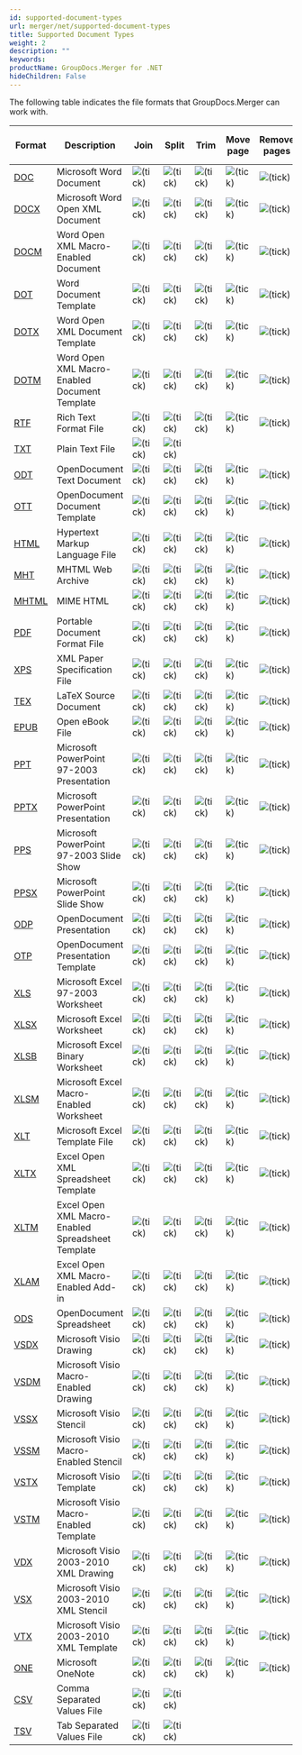 ```yaml
---
id: supported-document-types
url: merger/net/supported-document-types
title: Supported Document Types
weight: 2
description: ""
keywords: 
productName: GroupDocs.Merger for .NET
hideChildren: False
---
```

The following table indicates the file formats that GroupDocs.Merger can work with.

| Format | Description | Join | Split | Trim | Move page | Remove pages | Swap pages | Change page orientation | Rotate pages | Import document |
| --- | --- | --- | --- | --- | --- | --- | --- | --- | --- | --- |
| [DOC](https://wiki.fileformat.com/word-processing/doc/) | Microsoft Word Document | ![(tick)](merger-net/images/check.png) | ![(tick)](merger-net/images/check.png) | ![(tick)](merger-net/images/check.png) | ![(tick)](merger-net/images/check.png) | ![(tick)](merger-net/images/check.png) | ![(tick)](merger-net/images/check.png) | ![(tick)](merger-net/images/check.png) |   | ![(tick)](merger-net/images/check.png) |
| [DOCX](https://wiki.fileformat.com/word-processing/docx/) | Microsoft Word Open XML Document | ![(tick)](merger-net/images/check.png) | ![(tick)](merger-net/images/check.png) | ![(tick)](merger-net/images/check.png) | ![(tick)](merger-net/images/check.png) | ![(tick)](merger-net/images/check.png) | ![(tick)](merger-net/images/check.png) | ![(tick)](merger-net/images/check.png) |   | ![(tick)](merger-net/images/check.png) |
| [DOCM](https://wiki.fileformat.com/word-processing/docm/) | Word Open XML Macro-Enabled Document | ![(tick)](merger-net/images/check.png) | ![(tick)](merger-net/images/check.png) | ![(tick)](merger-net/images/check.png) | ![(tick)](merger-net/images/check.png) | ![(tick)](merger-net/images/check.png) | ![(tick)](merger-net/images/check.png) | ![(tick)](merger-net/images/check.png) |   | ![(tick)](merger-net/images/check.png) |
| [DOT](https://wiki.fileformat.com/word-processing/dot/) | Word Document Template | ![(tick)](merger-net/images/check.png) | ![(tick)](merger-net/images/check.png) | ![(tick)](merger-net/images/check.png) | ![(tick)](merger-net/images/check.png) | ![(tick)](merger-net/images/check.png) | ![(tick)](merger-net/images/check.png) | ![(tick)](merger-net/images/check.png) |   | ![(tick)](merger-net/images/check.png) |
| [DOTX](https://wiki.fileformat.com/word-processing/dotx/) | Word Open XML Document Template | ![(tick)](merger-net/images/check.png) | ![(tick)](merger-net/images/check.png) | ![(tick)](merger-net/images/check.png) | ![(tick)](merger-net/images/check.png) | ![(tick)](merger-net/images/check.png) | ![(tick)](merger-net/images/check.png) | ![(tick)](merger-net/images/check.png) |   | ![(tick)](merger-net/images/check.png) |
| [DOTM](https://wiki.fileformat.com/word-processing/dotm/) | Word Open XML Macro-Enabled Document Template | ![(tick)](merger-net/images/check.png) | ![(tick)](merger-net/images/check.png) | ![(tick)](merger-net/images/check.png) | ![(tick)](merger-net/images/check.png) | ![(tick)](merger-net/images/check.png) | ![(tick)](merger-net/images/check.png) | ![(tick)](merger-net/images/check.png) |   | ![(tick)](merger-net/images/check.png) |
| [RTF](https://wiki.fileformat.com/word-processing/rtf/) | Rich Text Format File | ![(tick)](merger-net/images/check.png) | ![(tick)](merger-net/images/check.png) | ![(tick)](merger-net/images/check.png) | ![(tick)](merger-net/images/check.png) | ![(tick)](merger-net/images/check.png) | ![(tick)](merger-net/images/check.png) | ![(tick)](merger-net/images/check.png) |   | ![(tick)](merger-net/images/check.png) |
| [TXT](https://wiki.fileformat.com/word-processing/txt/) | Plain Text File | ![(tick)](merger-net/images/check.png) | ![(tick)](merger-net/images/check.png) |   |   |   |   |   |   |   |
| [ODT](https://wiki.fileformat.com/word-processing/odt/) | OpenDocument Text Document | ![(tick)](merger-net/images/check.png) | ![(tick)](merger-net/images/check.png) | ![(tick)](merger-net/images/check.png) | ![(tick)](merger-net/images/check.png) | ![(tick)](merger-net/images/check.png) | ![(tick)](merger-net/images/check.png) | ![(tick)](merger-net/images/check.png) |   | ![(tick)](merger-net/images/check.png) |
| [OTT](https://wiki.fileformat.com/word-processing/ott/) | OpenDocument Document Template | ![(tick)](merger-net/images/check.png) | ![(tick)](merger-net/images/check.png) | ![(tick)](merger-net/images/check.png) | ![(tick)](merger-net/images/check.png) | ![(tick)](merger-net/images/check.png) | ![(tick)](merger-net/images/check.png) | ![(tick)](merger-net/images/check.png) |   | ![(tick)](merger-net/images/check.png) |
| [HTML](https://wiki.fileformat.com/web/html/) | Hypertext Markup Language File | ![(tick)](merger-net/images/check.png) | ![(tick)](merger-net/images/check.png) | ![(tick)](merger-net/images/check.png) | ![(tick)](merger-net/images/check.png) | ![(tick)](merger-net/images/check.png) | ![(tick)](merger-net/images/check.png) | ![(tick)](merger-net/images/check.png) |   |   |
| [MHT](https://wiki.fileformat.com/web/mhtml/) | MHTML Web Archive | ![(tick)](merger-net/images/check.png) | ![(tick)](merger-net/images/check.png) | ![(tick)](merger-net/images/check.png) | ![(tick)](merger-net/images/check.png) | ![(tick)](merger-net/images/check.png) | ![(tick)](merger-net/images/check.png) | ![(tick)](merger-net/images/check.png) |   |   |
| [MHTML](https://wiki.fileformat.com/web/mhtml/) | MIME HTML | ![(tick)](merger-net/images/check.png) | ![(tick)](merger-net/images/check.png) | ![(tick)](merger-net/images/check.png) | ![(tick)](merger-net/images/check.png) | ![(tick)](merger-net/images/check.png) | ![(tick)](merger-net/images/check.png) | ![(tick)](merger-net/images/check.png) |   |   |
| [PDF](https://wiki.fileformat.com/view/pdf/) | Portable Document Format File | ![(tick)](merger-net/images/check.png) | ![(tick)](merger-net/images/check.png) | ![(tick)](merger-net/images/check.png) | ![(tick)](merger-net/images/check.png) | ![(tick)](merger-net/images/check.png) | ![(tick)](merger-net/images/check.png) | ![(tick)](merger-net/images/check.png) | ![(tick)](merger-net/images/check.png) | ![(tick)](merger-net/images/check.png) |
| [XPS](https://wiki.fileformat.com/page-description-language/xps/) | XML Paper Specification File | ![(tick)](merger-net/images/check.png) | ![(tick)](merger-net/images/check.png) | ![(tick)](merger-net/images/check.png) | ![(tick)](merger-net/images/check.png) | ![(tick)](merger-net/images/check.png) | ![(tick)](merger-net/images/check.png) | ![(tick)](merger-net/images/check.png) | ![(tick)](merger-net/images/check.png) |   |
| [TEX](https://wiki.fileformat.com/page-description-language/tex/) | LaTeX Source Document | ![(tick)](merger-net/images/check.png) | ![(tick)](merger-net/images/check.png) | ![(tick)](merger-net/images/check.png) | ![(tick)](merger-net/images/check.png) | ![(tick)](merger-net/images/check.png) | ![(tick)](merger-net/images/check.png) | ![(tick)](merger-net/images/check.png) | ![(tick)](merger-net/images/check.png) |   |
| [EPUB](https://wiki.fileformat.com/ebook/epub/) | Open eBook File | ![(tick)](merger-net/images/check.png) | ![(tick)](merger-net/images/check.png) | ![(tick)](merger-net/images/check.png) | ![(tick)](merger-net/images/check.png) | ![(tick)](merger-net/images/check.png) | ![(tick)](merger-net/images/check.png) | ![(tick)](merger-net/images/check.png) | ![(tick)](merger-net/images/check.png) |   |
| [PPT](https://wiki.fileformat.com/presentation/ppt/) | Microsoft PowerPoint 97-2003 Presentation | ![(tick)](merger-net/images/check.png) | ![(tick)](merger-net/images/check.png) | ![(tick)](merger-net/images/check.png) | ![(tick)](merger-net/images/check.png) | ![(tick)](merger-net/images/check.png) | ![(tick)](merger-net/images/check.png) | ![(tick)](merger-net/images/check.png) |   | ![(tick)](merger-net/images/check.png) |
| [PPTX](https://wiki.fileformat.com/presentation/pptx/) | Microsoft PowerPoint Presentation | ![(tick)](merger-net/images/check.png) | ![(tick)](merger-net/images/check.png) | ![(tick)](merger-net/images/check.png) | ![(tick)](merger-net/images/check.png) | ![(tick)](merger-net/images/check.png) | ![(tick)](merger-net/images/check.png) | ![(tick)](merger-net/images/check.png) |   | ![(tick)](merger-net/images/check.png) |
| [PPS](https://wiki.fileformat.com/presentation/pps/) | Microsoft PowerPoint 97-2003 Slide Show | ![(tick)](merger-net/images/check.png) | ![(tick)](merger-net/images/check.png) | ![(tick)](merger-net/images/check.png) | ![(tick)](merger-net/images/check.png) | ![(tick)](merger-net/images/check.png) | ![(tick)](merger-net/images/check.png) | ![(tick)](merger-net/images/check.png) |   | ![(tick)](merger-net/images/check.png) |
| [PPSX](https://wiki.fileformat.com/presentation/ppsx/) | Microsoft PowerPoint Slide Show | ![(tick)](merger-net/images/check.png) | ![(tick)](merger-net/images/check.png) | ![(tick)](merger-net/images/check.png) | ![(tick)](merger-net/images/check.png) | ![(tick)](merger-net/images/check.png) | ![(tick)](merger-net/images/check.png) | ![(tick)](merger-net/images/check.png) |   | ![(tick)](merger-net/images/check.png) |
| [ODP](https://wiki.fileformat.com/presentation/odp/) | OpenDocument Presentation | ![(tick)](merger-net/images/check.png) | ![(tick)](merger-net/images/check.png) | ![(tick)](merger-net/images/check.png) | ![(tick)](merger-net/images/check.png) | ![(tick)](merger-net/images/check.png) | ![(tick)](merger-net/images/check.png) | ![(tick)](merger-net/images/check.png) |   | ![(tick)](merger-net/images/check.png) |
| [OTP](https://wiki.fileformat.com/presentation/otp/) | OpenDocument Presentation Template | ![(tick)](merger-net/images/check.png) | ![(tick)](merger-net/images/check.png) | ![(tick)](merger-net/images/check.png) | ![(tick)](merger-net/images/check.png) | ![(tick)](merger-net/images/check.png) | ![(tick)](merger-net/images/check.png) | ![(tick)](merger-net/images/check.png) |   | ![(tick)](merger-net/images/check.png) |
| [XLS](https://wiki.fileformat.com/spreadsheet/xls/) | Microsoft Excel 97-2003 Worksheet | ![(tick)](merger-net/images/check.png) | ![(tick)](merger-net/images/check.png) | ![(tick)](merger-net/images/check.png) | ![(tick)](merger-net/images/check.png) | ![(tick)](merger-net/images/check.png) | ![(tick)](merger-net/images/check.png) | ![(tick)](merger-net/images/check.png) |   | ![(tick)](merger-net/images/check.png) |
| [XLSX](https://wiki.fileformat.com/spreadsheet/xlsx/) | Microsoft Excel Worksheet | ![(tick)](merger-net/images/check.png) | ![(tick)](merger-net/images/check.png) | ![(tick)](merger-net/images/check.png) | ![(tick)](merger-net/images/check.png) | ![(tick)](merger-net/images/check.png) | ![(tick)](merger-net/images/check.png) | ![(tick)](merger-net/images/check.png) |   | ![(tick)](merger-net/images/check.png) |
| [XLSB](https://wiki.fileformat.com/spreadsheet/xlsb/) | Microsoft Excel Binary Worksheet | ![(tick)](merger-net/images/check.png) | ![(tick)](merger-net/images/check.png) | ![(tick)](merger-net/images/check.png) | ![(tick)](merger-net/images/check.png) | ![(tick)](merger-net/images/check.png) | ![(tick)](merger-net/images/check.png) | ![(tick)](merger-net/images/check.png) |   | ![(tick)](merger-net/images/check.png) |
| [XLSM](https://wiki.fileformat.com/spreadsheet/xlsm/) | Microsoft Excel Macro-Enabled Worksheet | ![(tick)](merger-net/images/check.png) | ![(tick)](merger-net/images/check.png) | ![(tick)](merger-net/images/check.png) | ![(tick)](merger-net/images/check.png) | ![(tick)](merger-net/images/check.png) | ![(tick)](merger-net/images/check.png) | ![(tick)](merger-net/images/check.png) |   | ![(tick)](merger-net/images/check.png) |
| [XLT](https://wiki.fileformat.com/spreadsheet/xlt/) | Microsoft Excel Template File | ![(tick)](merger-net/images/check.png) | ![(tick)](merger-net/images/check.png) | ![(tick)](merger-net/images/check.png) | ![(tick)](merger-net/images/check.png) | ![(tick)](merger-net/images/check.png) | ![(tick)](merger-net/images/check.png) | ![(tick)](merger-net/images/check.png) |   | ![(tick)](merger-net/images/check.png) |
| [XLTX](https://wiki.fileformat.com/spreadsheet/xltx/) | Excel Open XML Spreadsheet Template | ![(tick)](merger-net/images/check.png) | ![(tick)](merger-net/images/check.png) | ![(tick)](merger-net/images/check.png) | ![(tick)](merger-net/images/check.png) | ![(tick)](merger-net/images/check.png) | ![(tick)](merger-net/images/check.png) | ![(tick)](merger-net/images/check.png) |   | ![(tick)](merger-net/images/check.png) |
| [XLTM](https://wiki.fileformat.com/spreadsheet/xltm/) | Excel Open XML Macro-Enabled Spreadsheet Template | ![(tick)](merger-net/images/check.png) | ![(tick)](merger-net/images/check.png) | ![(tick)](merger-net/images/check.png) | ![(tick)](merger-net/images/check.png) | ![(tick)](merger-net/images/check.png) | ![(tick)](merger-net/images/check.png) | ![(tick)](merger-net/images/check.png) |   | ![(tick)](merger-net/images/check.png) |
| [XLAM](https://www.file-extension.org/extensions/xlam) | Excel Open XML Macro-Enabled Add-in | ![(tick)](merger-net/images/check.png) | ![(tick)](merger-net/images/check.png) | ![(tick)](merger-net/images/check.png) | ![(tick)](merger-net/images/check.png) | ![(tick)](merger-net/images/check.png) | ![(tick)](merger-net/images/check.png) | ![(tick)](merger-net/images/check.png) |   | ![(tick)](merger-net/images/check.png) |
| [ODS](https://wiki.fileformat.com/spreadsheet/ods/) | OpenDocument Spreadsheet | ![(tick)](merger-net/images/check.png) | ![(tick)](merger-net/images/check.png) | ![(tick)](merger-net/images/check.png) | ![(tick)](merger-net/images/check.png) | ![(tick)](merger-net/images/check.png) | ![(tick)](merger-net/images/check.png) | ![(tick)](merger-net/images/check.png) |   | ![(tick)](merger-net/images/check.png) |
| [VSDX](https://wiki.fileformat.com/image/vsdx/) | Microsoft Visio Drawing | ![(tick)](merger-net/images/check.png) | ![(tick)](merger-net/images/check.png) | ![(tick)](merger-net/images/check.png) | ![(tick)](merger-net/images/check.png) | ![(tick)](merger-net/images/check.png) | ![(tick)](merger-net/images/check.png) | ![(tick)](merger-net/images/check.png) |   |   |
| [VSDM](https://wiki.fileformat.com/image/vsdm/) | Microsoft Visio Macro-Enabled Drawing | ![(tick)](merger-net/images/check.png) | ![(tick)](merger-net/images/check.png) | ![(tick)](merger-net/images/check.png) | ![(tick)](merger-net/images/check.png) | ![(tick)](merger-net/images/check.png) | ![(tick)](merger-net/images/check.png) | ![(tick)](merger-net/images/check.png) |   |   |
| [VSSX](https://wiki.fileformat.com/image/vssx/) | Microsoft Visio Stencil | ![(tick)](merger-net/images/check.png) | ![(tick)](merger-net/images/check.png) | ![(tick)](merger-net/images/check.png) | ![(tick)](merger-net/images/check.png) | ![(tick)](merger-net/images/check.png) | ![(tick)](merger-net/images/check.png) | ![(tick)](merger-net/images/check.png) |   |   |
| [VSSM](https://wiki.fileformat.com/image/vssm/) | Microsoft Visio Macro-Enabled Stencil | ![(tick)](merger-net/images/check.png) | ![(tick)](merger-net/images/check.png) | ![(tick)](merger-net/images/check.png) | ![(tick)](merger-net/images/check.png) | ![(tick)](merger-net/images/check.png) | ![(tick)](merger-net/images/check.png) | ![(tick)](merger-net/images/check.png) |   |   |
| [VSTX](https://wiki.fileformat.com/image/vstx/) | Microsoft Visio Template | ![(tick)](merger-net/images/check.png) | ![(tick)](merger-net/images/check.png) | ![(tick)](merger-net/images/check.png) | ![(tick)](merger-net/images/check.png) | ![(tick)](merger-net/images/check.png) | ![(tick)](merger-net/images/check.png) | ![(tick)](merger-net/images/check.png) |   |   |
| [VSTM](https://wiki.fileformat.com/image/vstm/) | Microsoft Visio Macro-Enabled Template | ![(tick)](merger-net/images/check.png) | ![(tick)](merger-net/images/check.png) | ![(tick)](merger-net/images/check.png) | ![(tick)](merger-net/images/check.png) | ![(tick)](merger-net/images/check.png) | ![(tick)](merger-net/images/check.png) | ![(tick)](merger-net/images/check.png) |   |   |
| [VDX](https://wiki.fileformat.com/image/vdx/) | Microsoft Visio 2003-2010 XML Drawing | ![(tick)](merger-net/images/check.png) | ![(tick)](merger-net/images/check.png) | ![(tick)](merger-net/images/check.png) | ![(tick)](merger-net/images/check.png) | ![(tick)](merger-net/images/check.png) | ![(tick)](merger-net/images/check.png) | ![(tick)](merger-net/images/check.png) |   |   |
| [VSX](https://wiki.fileformat.com/image/vsx/) | Microsoft Visio 2003-2010 XML Stencil | ![(tick)](merger-net/images/check.png) | ![(tick)](merger-net/images/check.png) | ![(tick)](merger-net/images/check.png) | ![(tick)](merger-net/images/check.png) | ![(tick)](merger-net/images/check.png) | ![(tick)](merger-net/images/check.png) | ![(tick)](merger-net/images/check.png) |   |   |
| [VTX](https://wiki.fileformat.com/image/vtx/) | Microsoft Visio 2003-2010 XML Template | ![(tick)](merger-net/images/check.png) | ![(tick)](merger-net/images/check.png) | ![(tick)](merger-net/images/check.png) | ![(tick)](merger-net/images/check.png) | ![(tick)](merger-net/images/check.png) | ![(tick)](merger-net/images/check.png) | ![(tick)](merger-net/images/check.png) |   |   |
| [ONE](https://wiki.fileformat.com/note-taking/one/) | Microsoft OneNote | ![(tick)](merger-net/images/check.png) | ![(tick)](merger-net/images/check.png) | ![(tick)](merger-net/images/check.png) | ![(tick)](merger-net/images/check.png) | ![(tick)](merger-net/images/check.png) | ![(tick)](merger-net/images/check.png) | ![(tick)](merger-net/images/check.png) |   |   |
| [CSV](https://wiki.fileformat.com/spreadsheet/csv/) | Comma Separated Values File | ![(tick)](merger-net/images/check.png) | ![(tick)](merger-net/images/check.png) |   |   |   |   |   |   |   |
| [TSV](https://wiki.fileformat.com/spreadsheet/tsv/) | Tab Separated Values File | ![(tick)](merger-net/images/check.png) | ![(tick)](merger-net/images/check.png) |   |   |   |   |   |   |   |

